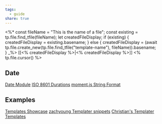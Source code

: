 ```yaml
---
tags:
  - guide
share: true
---
```


<%*
const fileName = "This is the name of a file";
const existing = tp.file.find_tfile(fileName);
let createdFileDisplay;
if (existing) {
  createdFileDisplay = existing.basename;
} else {
  createdFileDisplay = (await tp.file.create_new(tp.file.find_tfile("template-name"), fileName)).basename;
}
_%>
[[<% createdFileDisplay %>|<% createdFileDisplay %>]]
<% tp.file.cursor() %>

## Date

[Date Module](https://silentvoid13.github.io/Templater/internal-functions/internal-modules/date-module.html)
[ISO 8601 Durations](https://en.wikipedia.org/wiki/ISO_8601#Durations)
[moment.js String Format](https://momentjs.com/docs/#/parsing/string-format/)

## Examples

[Templates Showcase](https://github.com/SilentVoid13/Templater/discussions/categories/templates-showcase)
[zachyoung Templater snippets](https://zachyoung.dev/posts/templater-snippets)
[Christian's Templater Templates](https://github.com/chhoumann/Templater_Templates)
